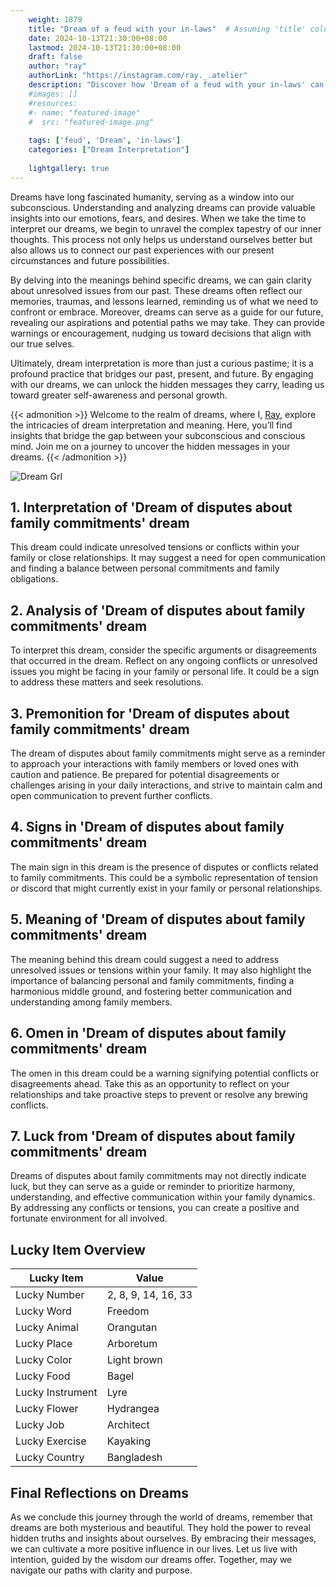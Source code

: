 ```yaml
---
    weight: 1879
    title: "Dream of a feud with your in-laws"  # Assuming 'title' column exists
    date: 2024-10-13T21:30:00+08:00
    lastmod: 2024-10-13T21:30:00+08:00
    draft: false
    author: "ray"
    authorLink: "https://instagram.com/ray._.atelier"
    description: "Discover how 'Dream of a feud with your in-laws' can interpret your future and uncover its significant meanings in your life."
    #images: []
    #resources:
    #- name: "featured-image"
    #  src: "featured-image.png"
    
    tags: ['feud', 'Dream', 'in-laws']
    categories: ["Dream Interpretation"]
    
    lightgallery: true
---
```

    
Dreams have long fascinated humanity, serving as a window into our subconscious. Understanding and analyzing dreams can provide valuable insights into our emotions, fears, and desires. When we take the time to interpret our dreams, we begin to unravel the complex tapestry of our inner thoughts. This process not only helps us understand ourselves better but also allows us to connect our past experiences with our present circumstances and future possibilities.

By delving into the meanings behind specific dreams, we can gain clarity about unresolved issues from our past. These dreams often reflect our memories, traumas, and lessons learned, reminding us of what we need to confront or embrace. Moreover, dreams can serve as a guide for our future, revealing our aspirations and potential paths we may take. They can provide warnings or encouragement, nudging us toward decisions that align with our true selves.

Ultimately, dream interpretation is more than just a curious pastime; it is a profound practice that bridges our past, present, and future. By engaging with our dreams, we can unlock the hidden messages they carry, leading us toward greater self-awareness and personal growth.

{{< admonition >}}
Welcome to the realm of dreams, where I, [Ray](https://instagram.com/ray._.atelier), explore the intricacies of dream interpretation and meaning. Here, you’ll find insights that bridge the gap between your subconscious and conscious mind. Join me on a journey to uncover the hidden messages in your dreams.
{{< /admonition >}}

![Dream Grl](https://cdn.pixabay.com/photo/2017/11/02/03/35/gothic-2910057_1280.jpg "Dream Grl")

## 1. Interpretation of 'Dream of disputes about family commitments' dream
 This dream could indicate unresolved tensions or conflicts within your family or close relationships. It may suggest a need for open communication and finding a balance between personal commitments and family obligations.

## 2. Analysis of 'Dream of disputes about family commitments' dream
 To interpret this dream, consider the specific arguments or disagreements that occurred in the dream. Reflect on any ongoing conflicts or unresolved issues you might be facing in your family or personal life. It could be a sign to address these matters and seek resolutions.

## 3. Premonition for 'Dream of disputes about family commitments' dream
 The dream of disputes about family commitments might serve as a reminder to approach your interactions with family members or loved ones with caution and patience. Be prepared for potential disagreements or challenges arising in your daily interactions, and strive to maintain calm and open communication to prevent further conflicts.

## 4. Signs in 'Dream of disputes about family commitments' dream
 The main sign in this dream is the presence of disputes or conflicts related to family commitments. This could be a symbolic representation of tension or discord that might currently exist in your family or personal relationships.

## 5. Meaning of 'Dream of disputes about family commitments' dream
 The meaning behind this dream could suggest a need to address unresolved issues or tensions within your family. It may also highlight the importance of balancing personal and family commitments, finding a harmonious middle ground, and fostering better communication and understanding among family members.

## 6. Omen in 'Dream of disputes about family commitments' dream
 The omen in this dream could be a warning signifying potential conflicts or disagreements ahead. Take this as an opportunity to reflect on your relationships and take proactive steps to prevent or resolve any brewing conflicts.

## 7. Luck from 'Dream of disputes about family commitments' dream
 Dreams of disputes about family commitments may not directly indicate luck, but they can serve as a guide or reminder to prioritize harmony, understanding, and effective communication within your family dynamics. By addressing any conflicts or tensions, you can create a positive and fortunate environment for all involved.

## Lucky Item Overview
| Lucky Item          | Value              |
|---------------|--------------------|
| Lucky Number        | 2, 8, 9, 14, 16, 33  |
| Lucky Word          | Freedom |
| Lucky Animal        | Orangutan |
| Lucky Place         | Arboretum     |
| Lucky Color         | Light brown     |
| Lucky Food          | Bagel      |
| Lucky Instrument    | Lyre |
| Lucky Flower        | Hydrangea    |
| Lucky Job           | Architect       |
| Lucky Exercise      | Kayaking  |
| Lucky Country       | Bangladesh    |


##  Final Reflections on Dreams

As we conclude this journey through the world of dreams, remember that dreams are both mysterious and beautiful. They hold the power to reveal hidden truths and insights about ourselves. By embracing their messages, we can cultivate a more positive influence in our lives. Let us live with intention, guided by the wisdom our dreams offer. Together, may we navigate our paths with clarity and purpose.
